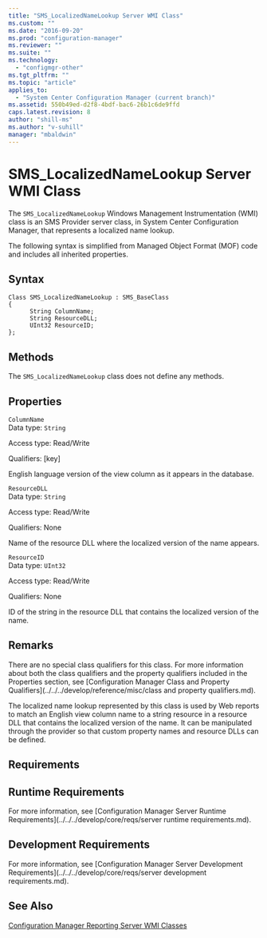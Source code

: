 ```yaml
---
title: "SMS_LocalizedNameLookup Server WMI Class"
ms.custom: ""
ms.date: "2016-09-20"
ms.prod: "configuration-manager"
ms.reviewer: ""
ms.suite: ""
ms.technology:
  - "configmgr-other"
ms.tgt_pltfrm: ""
ms.topic: "article"
applies_to:
  - "System Center Configuration Manager (current branch)"
ms.assetid: 550b49ed-d2f8-4bdf-bac6-26b1c6de9ffd
caps.latest.revision: 8
author: "shill-ms"
ms.author: "v-suhill"
manager: "mbaldwin"
---
```

# SMS_LocalizedNameLookup Server WMI Class
The `SMS_LocalizedNameLookup` Windows Management Instrumentation (WMI) class is an SMS Provider server class, in System Center Configuration Manager, that represents a localized name lookup.  

 The following syntax is simplified from Managed Object Format (MOF) code and includes all inherited properties.  

## Syntax  

```  
Class SMS_LocalizedNameLookup : SMS_BaseClass  
{  
      String ColumnName;  
      String ResourceDLL;  
      UInt32 ResourceID;  
};  
```  

## Methods  
 The `SMS_LocalizedNameLookup` class does not define any methods.  

## Properties  
 `ColumnName`  
 Data type: `String`  

 Access type: Read/Write  

 Qualifiers: [key]  

 English language version of the view column as it appears in the database.  

 `ResourceDLL`  
 Data type: `String`  

 Access type: Read/Write  

 Qualifiers: None  

 Name of the resource DLL where the localized version of the name appears.  

 `ResourceID`  
 Data type: `UInt32`  

 Access type: Read/Write  

 Qualifiers: None  

 ID of the string in the resource DLL that contains the localized version of the name.  

## Remarks  
 There are no special class qualifiers for this class. For more information about both the class qualifiers and the property qualifiers included in the Properties section, see [Configuration Manager Class and Property Qualifiers](../../../develop/reference/misc/class and property qualifiers.md).  

 The localized name lookup represented by this class is used by Web reports to match an English view column name to a string resource in a resource DLL that contains the localized version of the name. It can be manipulated through the provider so that custom property names and resource DLLs can be defined.  

## Requirements  

## Runtime Requirements  
 For more information, see [Configuration Manager Server Runtime Requirements](../../../develop/core/reqs/server runtime requirements.md).  

## Development Requirements  
 For more information, see [Configuration Manager Server Development Requirements](../../../develop/core/reqs/server development requirements.md).  

## See Also  
 [Configuration Manager Reporting Server WMI Classes](../../../develop/reference/core/servers/reporting/configuration-manager-reporting-server-wmi-classes.md)
